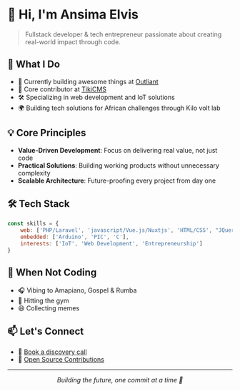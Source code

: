 # 👋 Hi, I'm Ansima Elvis

> Fullstack developer & tech entrepreneur passionate about creating real-world impact through code.

## 🚀 What I Do

- 💼 Currently building awesome things at [Outliant](https://outliant.com)
- 🌟 Core contributor at [TikiCMS](https://openhub.net/accounts/ElvisAns)
- 🛠️ Specializing in web development and IoT solutions
- 🌍 Building tech solutions for African challenges through Kilo volt lab

## 💡 Core Principles

- **Value-Driven Development**: Focus on delivering real value, not just code
- **Practical Solutions**: Building working products without unnecessary complexity
- **Scalable Architecture**: Future-proofing every project from day one

## 🛠️ Tech Stack
```js
const skills = {
    web: ['PHP/Laravel', 'javascript/Vue.js/Nuxtjs', 'HTML/CSS', "JQuery", "Webflow"],
    embedded: ['Arduino', 'PIC', 'C'],
    interests: ['IoT', 'Web Development', 'Entrepreneurship']
}
```

## 🎵 When Not Coding

- 🎧 Vibing to Amapiano, Gospel & Rumba
- 💪 Hitting the gym
- 😄 Collecting memes

## 📫 Let's Connect

- 🤝 [Book a discovery call](https://calendly.com/ansimapersic/30min)
- 💼 [Open Source Contributions](https://openhub.net/accounts/ElvisAns)

---

<p align="center">
    <i>Building the future, one commit at a time 🚀</i>
</p>
